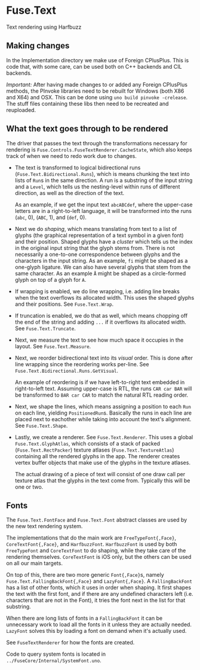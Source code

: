 # Fuse.Text

Text rendering using Harfbuzz

## Making changes

In the Implementation directory we make use of Foreign CPlusPlus. This is code
that, with some care, can be used both on C++ backends and CIL backends.

*Important:* After having made changes to or added any Foreign CPlusPlus
methods, the PInvoke libraries need to be rebuilt for Windows (both X86 and
X64) and OSX. This can be done using `uno build pinvoke -crelease`. The stuff files
containing these libs then need to be recreated and reuploaded.

## What the text goes through to be rendered

The driver that passes the text through the transformations necessary for
rendering is `Fuse.Controls.FuseTextRenderer.CacheState`, which also keeps
track of when we need to redo work due to changes.

* The text is transformed to logical bidirectional runs
    (`Fuse.Text.Bidirectional.Runs`), which is means chunking the text into
    lists of `Run`s in the same direction. A run is a substring of the input string
    and a `Level`, which tells us the nesting-level within runs of different direction,
    as well as the direction of the text.

    As an example, if we get the input text `abcABCdef`, where the upper-case
    letters are in a right-to-left language, it will be transformed into the
    runs (`abc`, 0), (`ABC`, 1), and (`def`, 0).

* Next we do _shaping_, which means translating from text to
    a list of glyphs (the graphical representation of a text symbol in a given
    font) and their position. Shaped glyphs have a _cluster_ which tells us the
    index in the original input string that the glyph stems from.  There is not
    necessarily a one-to-one correspondence between glyphs and the characters
    in the input string. As an example, `fi` might be shaped as a one-glyph
    ligature. We can also have several glyphs that stem from the same
    character. As an example `Å` might be shaped as a circle-formed glyph on
    top of a glyph for `A`.

* If wrapping is enabled, we do line wrapping, i.e. adding line breaks when the
   text overflows its allocated width. This uses the shaped glyphs and their
   positions.  See `Fuse.Text.Wrap`.

* If truncation is enabled, we do that as well, which means chopping off the
   end of the string and adding `...` if it overflows its allocated width. See
   `Fuse.Text.Truncate`.

* Next, we measure the text to see how much space it occupies in the layout.
   See `Fuse.Text.Measure`.

* Next, we reorder bidirectional text into its _visual_ order. This is done after
   line wrapping since the reordering works per-line.
   See `Fuse.Text.Bidirectional.Runs.GetVisual`.

   An example of reordering is if we have left-to-right text embedded in
   right-to-left text. Assuming upper-case is RTL, the runs `CAR car BAR`
   will be transformed to `BAR car CAR` to match the natural RTL reading order.

* Next, we shape the lines, which means assigning a position to each `Run` on each line, yielding
    `PositionedRun`s. Basically the runs in each line are placed next to eachother while taking into
    account the text's alignment. See `Fuse.Text.Shape`.

* Lastly, we create a renderer. See `Fuse.Text.Renderer`. This uses a global
    `Fuse.Text.GlyphAtlas`, which consists of a stack of packed (`Fuse.Text.RectPacker`)
    texture atlases (`Fuse.Text.TextureAtlas`) containing all the rendered
    glyphs in the app. The renderer creates vertex buffer objects that make use
    of the glyphs in the texture atlases.

    The actual drawing of a piece of text will consist of one draw call per
    texture atlas that the glyphs in the text come from. Typically this will be
    one or two.

## Fonts

The `Fuse.Text.FontFace` and `Fuse.Text.Font` abstract classes are used by the
new text rendering system.

The implementations that do the main work are `FreeTypeFont{,Face}`,
`CoreTextFont{,Face}`, and `HarfbuzzFont`. `HarfbuzzFont` is used by both
`FreeTypeFont` and `CoreTextFont` to do shaping, while they take care of the
rendering themselves. `CoreTextFont` is iOS only, but the others can be used on
all our main targets.

On top of this, there are two more generic `Font{,Face}`s, namely
`Fuse.Text.FallingBackFont{,Face}` and `LazyFont{,Face}`. A `FallingBackFont`
has a list of other fonts, which it uses in order when shaping. It first shapes
the text with the first font, and if there are any undefined characters left
(i.e. characters that are not in the Font), it tries the font next in the list
for that substring.

When there are long lists of fonts in a `FallingBackFont` it can be unnecessary
work to load all the fonts in it unless they are actually needed. `LazyFont`
solves this by loading a font on demand when it's actually used.

See `FuseTextRenderer` for how the fonts are created.

Code to query system fonts is located in `../FuseCore/Internal/SystemFont.uno`.
